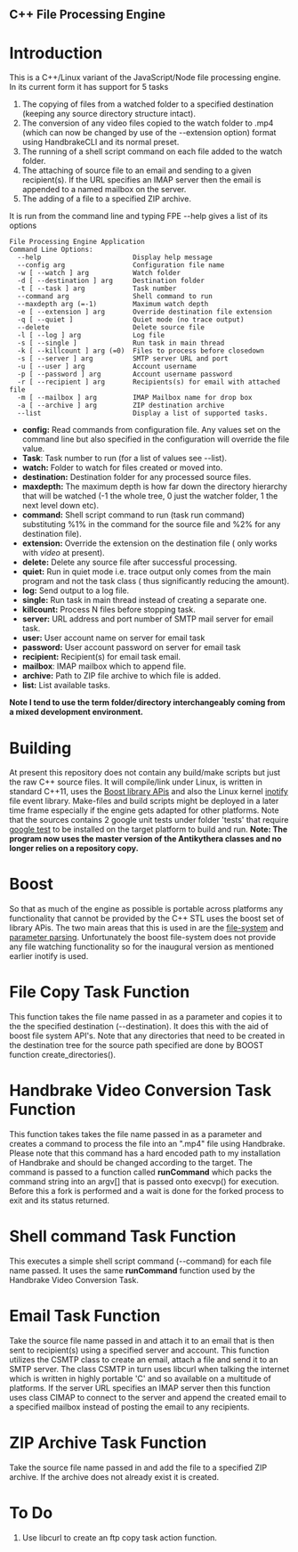 ## C++ File Processing Engine ##

# Introduction #

This is a C++/Linux variant of the JavaScript/Node file processing engine. In its current form it has support for 5 tasks 

1. The copying of files from a watched folder to a specified destination (keeping any source directory structure intact).
2. The conversion of any video files copied to the watch folder to .mp4 (which can now be changed by use of the --extension option) format using HandbrakeCLI and its normal preset. 
3. The running of a shell script command on each file added to the watch folder.
4. The attaching of source file to an email and sending to a given recipient(s). If the URL specifies an IMAP server then the email is appended to a named mailbox on the server.
5. The adding of a file to a specified ZIP archive.

It is run from the command line and typing FPE --help gives a list of its options

    File Processing Engine Application
    Command Line Options:
      --help                       Display help message
      --config arg                 Configuration file name
      -w [ --watch ] arg           Watch folder
      -d [ --destination ] arg     Destination folder
      -t [ --task ] arg            Task number
      --command arg                Shell command to run
      --maxdepth arg (=-1)         Maximum watch depth
      -e [ --extension ] arg       Override destination file extension
      -q [ --quiet ]               Quiet mode (no trace output)
      --delete                     Delete source file
      -l [ --log ] arg             Log file
      -s [ --single ]              Run task in main thread
      -k [ --killcount ] arg (=0)  Files to process before closedown
      -s [ --server ] arg          SMTP server URL and port
      -u [ --user ] arg            Account username
      -p [ --password ] arg        Account username password
      -r [ --recipient ] arg       Recipients(s) for email with attached file
      -m [ --mailbox ] arg         IMAP Mailbox name for drop box
      -a [ --archive ] arg         ZIP destination archive
      --list                       Display a list of supported tasks.

- **config:** Read commands from configuration file. Any values set on the command line but also specified in the configuration will override the file value.
- **Task**: Task number to run (for a list of values see --list).
- **watch:** Folder to watch for files created or moved into.
- **destination:** Destination folder for any processed source files.
- **maxdepth:** The maximum depth is how far down  the directory hierarchy that will be watched (-1 the whole tree, 0 just the watcher folder, 1 the next level down etc).
- **command:** Shell script command to run (task run command) substituting %1% in the command for the source file and %2% for any destination file).
- **extension:** Override the extension on the destination file ( only works with *video* at present).
- **delete:** Delete any source file after successful processing.
- **quiet:** Run in quiet mode i.e. trace output only comes from the main program and not the task class ( thus significantly reducing the amount).
- **log:** Send output to a log file.
- **single:** Run task in main thread instead of creating a separate one.
- **killcount:** Process N files before stopping task.
- **server:** URL address and port number of SMTP mail server for email task.
- **user:** User account name on server for email task
- **password:** User account password  on server for email task
- **recipient:** Recipient(s) for email task email.
- **mailbox**: IMAP mailbox which to append file.
- **archive:** Path to ZIP file archive to which file is added.
- **list:** List available tasks.

**Note I tend to use the term folder/directory interchangeably coming from a mixed development environment.**

# Building #

At present this repository does not contain any build/make scripts but just the raw C++ source files. It will compile/link under Linux, is written in standard C++11, uses the [Boost library APis](http://www.boost.org/) and also the Linux kernel [inotify](https://en.wikipedia.org/wiki/Inotify) file event library. Make-files and build scripts might be deployed in a later time frame especially if the engine gets adapted for other platforms. Note that the sources contains 2 google unit tests under folder 'tests' that require [google test](https://github.com/google/googletest) to be installed on the target platform to build and run.  **Note: The program now uses the master version of the Antikythera classes and no longer relies on a repository copy.**


# Boost #

So that as much of the engine as possible is portable across platforms any functionality that cannot be provided by the C++ STL uses the boost set of library APis. The two main areas that this is used in are the [file-system](http://www.boost.org/doc/libs/1_62_0/libs/filesystem/doc/index.htm) and [parameter parsing](http://www.boost.org/doc/libs/1_62_0/libs/parameter/doc/html/index.html).  Unfortunately the boost file-system does not provide any file watching functionality so for the inaugural version as mentioned earlier  inotify is used.

# File Copy Task Function #

This function takes the file name  passed in as a parameter and copies it to  the the specified destination (--destination). It does this with the aid of boost file system API's. Note that any directories that need to be created in the destination tree for the source path specified are done by BOOST function create_directories().

# Handbrake Video Conversion Task Function #

This function takes takes the file name passed in as a parameter and creates a command to process the file into an ".mp4" file using Handbrake. Please note that this command has a hard encoded path to my installation of Handbrake and should be changed according to the target. The command is passed to a function called **runCommand** which packs the command string into an argv[] that is  passed onto execvp() for execution. Before this a fork is performed and a wait is done for the forked process to exit and its status returned.

# Shell command Task Function #

This executes a simple shell script command (--command) for each file name passed. It uses the same **runCommand** function used by the Handbrake Video Conversion Task.

# Email Task Function #

Take the source file name passed in and attach it to an email that is then sent to recipient(s) using a specified server and account. This function utilizes the CSMTP class to create an email,
attach a file and send it to an SMTP server. The class CSMTP in turn uses libcurl when talking the internet which is written in highly portable 'C' and so available on a multitude of platforms. If the server URL specifies an IMAP server then this function uses class CIMAP to connect to the server and append the created email to a specified mailbox instead of posting the email to any recipients.

# ZIP Archive Task Function #

Take the source file name passed in and add the file to a specified ZIP archive. If the archive does not already exist it is created.

# To Do #

1. Use libcurl to create an ftp copy task action function.



